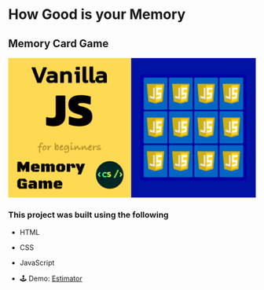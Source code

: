 # How Good is your Memory

## Memory Card Game

![Memory Game](./memory-game.gif)

### This project was built using the following

* HTML
* CSS
* JavaScript

* 🕹 Demo: <a href="https://lovechase.github.io/How-Good-is-your-Memory/" target="_blank">Estimator</a>